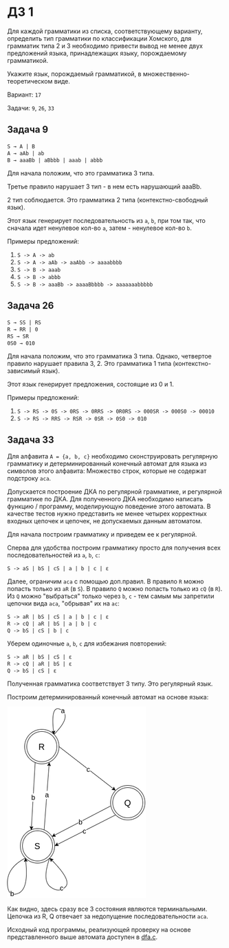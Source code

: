 # ДЗ 1

Для каждой грамматики из списка, соответствующему варианту, определить тип грамматики по классификации Хомского, для грамматик типа 2 и 3 необходимо привести вывод не менее двух предложений языка, принадлежащих языку, порождаемому грамматикой.

Укажите язык, порождаемый грамматикой, в множественно-теоретическом виде.

Вариант: `17`

Задачи: `9`, `26`, `33`

## Задача 9

```text
S → A | B
A → aAb | ab
B → aaaBb | aBbbb | aaab | abbb
```

Для начала положим, что это грамматика 3 типа.

Третье правило нарушает 3 тип - в нем есть нарушающий aaaBb.

2 тип соблюдается. Это грамматика 2 типа (контекстно-свободный язык).

Этот язык генерирует последовательность из `a`, `b`, при том так, что сначала идет ненулевое кол-во `a`, затем - ненулевое кол-во `b`.

Примеры предложений:

1. `S -> A -> ab`
2. `S -> A -> aAb -> aaAbb -> aaaabbbb`
3. `S -> B -> aaab`
4. `S -> B -> abbb`
5. `S -> B -> aaaBb -> aaaaBbbbb -> aaaaaaabbbbb`

## Задача 26

```text
S → SS | RS
R → RR | 0
RS → SR
0S0 → 010
```

Для начала положим, что это грамматика 3 типа. Однако, четвертое правило нарушает правила 3, 2. Это грамматика 1 типа (контекстно-зависимый язык).

Этот язык генерирует предложения, состоящие из 0 и 1.

Примеры предложений:

1. `S -> RS -> 0S -> 0RS -> 0RRS -> 0R0RS -> 000SR -> 000S0 -> 00010`
2. `S -> RS -> RRS -> RSR -> 0SR -> 0S0 -> 010`

## Задача 33

Для алфавита `А = {a, b, c}` необходимо сконструировать регулярную грамматику и детерминированный конечный автомат для языка из символов этого алфавита: Множество строк, которые не содержат подстроку `aсa`.

Допускается построение ДКА по регулярной грамматике, и регулярной грамматике по ДКА. Для полученного ДКА необходимо написать функцию / программу, моделирующую поведение этого автомата. В качестве тестов нужно представить не менее четырех корректных входных цепочек и цепочек, не допускаемых данным автоматом.

Для начала построим грамматику и приведем ее к регулярной.

Сперва для удобства построим грамматику просто для получения всех последовательностей из `a`, `b`, `c`:

```text
S -> aS | bS | cS | a | b | c | ε
```

Далее, ограничим `aca` с помощью доп.правил. В правило `R` можно попасть только из `aR` (в `S`). В правило `Q` можно попасть только из `cQ` (в `R`). Из `Q` можно "выбраться" только через `b`, `c` - тем самым мы запретили цепочки вида `aca`, "обрывая" их на `ac`:

```text
S -> aR | bS | cS | a | b | c | ε
R -> cQ | aR | bS | a | b | c
Q -> bS | cS | b | c
```

Уберем одиночные `a`, `b`, `c` для избежания повторений:

```text
S -> aR | bS | cS | ε
R -> cQ | aR | bS | ε
Q -> bS | cS | ε
```

Полученная грамматика соответствует 3 типу. Это регулярный язык.

Построим детерминированный конечный автомат на основе языка:

![dfa.png](dfa.png)

Как видно, здесь сразу все 3 состояния являются терминальными. Цепочка из R, Q отвечает за недопущение последовательности `aca`.

Исходный код программы, реализующей проверку на основе представленного выше автомата доступен в [dfa.c](dfa.c).
